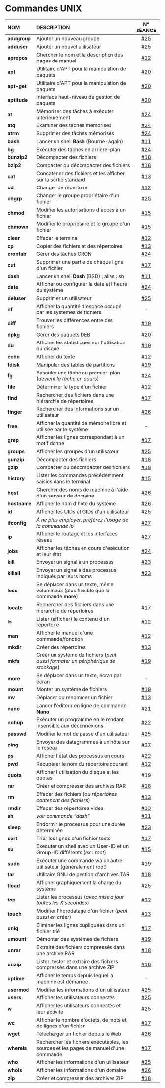 # Commandes UNIX

|NOM|DESCRIPTION|N° SÉANCE|
|:--|:--|:--:|
|**addgroup**|Ajouter un nouveau groupe|[#25](https://www.youtube.com/watch?v=I78LksopViE)|
|**adduser**|Ajouter un nouvel utilisateur|[#25](https://www.youtube.com/watch?v=I78LksopViE)|
|**apropos**|Chercher le nom et la description des pages de manuel|[#12](https://www.youtube.com/watch?v=9xpItgaWVso)|
|**apt**|Utilitaire d'APT pour la manipulation de paquets|[#20](https://www.youtube.com/watch?v=WHCb06mDPXI)|
|**apt-get**|Utilitaire d'APT pour la manipulation de paquets|[#20](https://www.youtube.com/watch?v=WHCb06mDPXI)|
|**aptitude**|Interface haut-niveau de gestion de paquets|[#20](https://www.youtube.com/watch?v=WHCb06mDPXI)|
|**at**|Mémoriser des tâches à exécuter ultérieurement|[#24](https://www.youtube.com/watch?v=kdGaurPWL10)|
|**atq**|Examiner des tâches mémorisés|[#24](https://www.youtube.com/watch?v=kdGaurPWL10)|
|**atrm**|Supprimer des tâches mémorisés|[#24](https://www.youtube.com/watch?v=kdGaurPWL10)|
|**bash**|Lancer un shell **Bash** (Bourne-Again)|[#11](https://www.youtube.com/watch?v=DQeBbPsGoHY)|
|**bg**|Exécuter des tâches en arrière-plan|[#24](https://www.youtube.com/watch?v=kdGaurPWL10)|
|**bunzip2**|Décompacter des fichiers|[#18](https://www.youtube.com/watch?v=0VyUecw1CQA)|
|**bzip2**|Compacter ou décompacter des fichiers|[#18](https://www.youtube.com/watch?v=0VyUecw1CQA)|
|**cat**|Concaténer des fichiers et les afficher sur la sortie standard|[#13](https://www.youtube.com/watch?v=iIIE3s0FuiQ)|
|**cd**|Changer de répertoire|[#12](https://www.youtube.com/watch?v=9xpItgaWVso)|
|**chgrp**|Changer le groupe propriétaire d'un fichier|[#25](https://www.youtube.com/watch?v=I78LksopViE)|
|**chmod**|Modifier les autorisations d'accès à un fichier|[#15](https://www.youtube.com/watch?v=AvdVbh3j-50)|
|**chmown**|Modifier le propriétaire et le groupe d'un fichier|[#15](https://www.youtube.com/watch?v=AvdVbh3j-50)|
|**clear**|Effacer le terminal|[#12](https://www.youtube.com/watch?v=9xpItgaWVso)|
|**cp**|Copier des fichiers et des répertoires|[#13](https://www.youtube.com/watch?v=iIIE3s0FuiQ)|
|**crontab**|Gérer des tâches CRON|[#24](https://www.youtube.com/watch?v=kdGaurPWL10)|
|**cut**|Supprimer une partie de chaque ligne d'un fichier|[#17](https://www.youtube.com/watch?v=Kl242W57-PU)|
|**dash**|Lancer un shell **Dash** (BSD) ; alias : sh|[#11](https://www.youtube.com/watch?v=DQeBbPsGoHY)|
|**date**|Afficher ou configurer la date et l'heure du système|[#24](https://www.youtube.com/watch?v=kdGaurPWL10)|
|**deluser**|Supprimer un utilisateur|[#25](https://www.youtube.com/watch?v=I78LksopViE)|
|**df**|Afficher la quantité d'espace occupé par les systèmes de fichiers|-|
|**diff**|Trouver les différences entre des fichiers|[#19](https://www.youtube.com/watch?v=UDmLDYMwn7c)|
|**dpkg**|Gérer des paquets DEB|[#20](https://www.youtube.com/watch?v=WHCb06mDPXI)|
|**du**|Afficher les statistiques sur l'utilisation du disque|[#19](https://www.youtube.com/watch?v=UDmLDYMwn7c)|
|**echo**|Afficher du texte|[#12](https://www.youtube.com/watch?v=9xpItgaWVso)|
|**fdisk**|Manipuler des tables de partitions|[#19](https://www.youtube.com/watch?v=UDmLDYMwn7c)|
|**fg**|Basculer une tâche au premier-plan (_devient la tâche en cours_)|[#24](https://www.youtube.com/watch?v=kdGaurPWL10)|
|**file**|Déterminer le type d'un fichier|[#12](https://www.youtube.com/watch?v=9xpItgaWVso)|
|**find**|Rechercher des fichiers dans une hiérarchie de répertoires|[#17](https://www.youtube.com/watch?v=Kl242W57-PU)|
|**finger**|Rechercher des informations sur un utilisateur|[#26](https://www.youtube.com/watch?v=W25iWpDLt6Q)|
|**free**|Afficher la quantité de mémoire libre et utilisée par le système|-|
|**grep**|Afficher les lignes correspondant à un motif donné|[#17](https://www.youtube.com/watch?v=Kl242W57-PU)|
|**groups**|Afficher les groupes d'un utilisateur|[#25](https://www.youtube.com/watch?v=I78LksopViE)|
|**gunzip**|Décompacter des fichiers|[#18](https://www.youtube.com/watch?v=0VyUecw1CQA)|
|**gzip**|Compacter ou décompacter des fichiers|[#18](https://www.youtube.com/watch?v=0VyUecw1CQA)|
|**history**|Lister les commandes précédemment saisies dans le terminal|[#15](https://www.youtube.com/watch?v=AvdVbh3j-50)|
|**host**|Chercher des noms de machine à l'aide d'un serveur de domaine|[#26](https://www.youtube.com/watch?v=W25iWpDLt6Q)|
|**hostname**|Afficher le nom d'hôte du système|[#26](https://www.youtube.com/watch?v=W25iWpDLt6Q)|
|**id**|Afficher les UIDs et GIDs d'un utilisateur|[#25](https://www.youtube.com/watch?v=I78LksopViE)|
|**ifconfig**|_À ne plus employer, préférez l'usage de la commande ip_|[#27](https://www.youtube.com/watch?v=KGPNP9WggK0)|
|**ip**|Afficher le routage et les interfaces réseau|[#27](https://www.youtube.com/watch?v=KGPNP9WggK0)|
|**jobs**|Afficher les tâches en cours d'exécution et leur état|[#24](https://www.youtube.com/watch?v=kdGaurPWL10)|
|**kill**|Envoyer un signal à un processus|[#23](https://www.youtube.com/watch?v=hJ0f1Pd-v2Y)|
|**killall**|Envoyer un signal à des processus indiqués par leurs noms|[#23](https://www.youtube.com/watch?v=hJ0f1Pd-v2Y)|
|**less**|Se déplacer dans un texte, même volumineux (plus flexible que la commande **more**)|-|
|**locate**|Rechercher des fichiers dans une hiérarchie de répertoires|[#17](https://www.youtube.com/watch?v=Kl242W57-PU)|
|**ls**|Lister (afficher) le contenu d'un répertoire|[#12](https://www.youtube.com/watch?v=9xpItgaWVso)|
|**man**|Afficher le manuel d'une commande/fonction|[#12](https://www.youtube.com/watch?v=9xpItgaWVso)|
|**mkdir**|Créer des répertoires|[#13](https://www.youtube.com/watch?v=iIIE3s0FuiQ)|
|**mkfs**|Créér un système de fichiers (_peut aussi formater un périphérique de stockage_)|[#19](https://www.youtube.com/watch?v=UDmLDYMwn7c)|
|**more**|Se déplacer dans un texte, écran par écran|-|
|**mount**|Monter un système de fichiers|[#19](https://www.youtube.com/watch?v=UDmLDYMwn7c)|
|**mv**|Déplacer ou renommer un fichier|[#13](https://www.youtube.com/watch?v=iIIE3s0FuiQ)|
|**nano**|Lancer l'éditeur en ligne de commande **Nano**|[#21](https://www.youtube.com/watch?v=5IPkSVEYnXw)|
|**nohup**|Exécuter un programme en le rendant insensible aux déconnexions|[#22](https://www.youtube.com/watch?v=noGCntpmYpk)|
|**passwd**|Modifier le mot de passe d'un utilisateur|[#25](https://www.youtube.com/watch?v=I78LksopViE)|
|**ping**|Envoyer des datagrammes à un hôte sur le réseau|[#27](https://www.youtube.com/watch?v=KGPNP9WggK0)|
|**ps**|Afficher l'état des processus en cours|[#22](https://www.youtube.com/watch?v=noGCntpmYpk)|
|**pwd**|Récupérer le nom du répertoire courant|[#12](https://www.youtube.com/watch?v=9xpItgaWVso)|
|**quota**|Afficher l'utilisation du disque et les quotas|[#19](https://www.youtube.com/watch?v=UDmLDYMwn7c)|
|**rar**|Créer et compresser des archives RAR|[#18](https://www.youtube.com/watch?v=0VyUecw1CQA)|
|**rm**|Effacer des fichiers (_ou répertoires contenant des fichiers_)|[#13](https://www.youtube.com/watch?v=iIIE3s0FuiQ)|
|**rmdir**|Effacer des répertoires vides|[#13](https://www.youtube.com/watch?v=iIIE3s0FuiQ)|
|**sh**|_voir commande “dash”_|[#11](https://www.youtube.com/watch?v=DQeBbPsGoHY)|
|**sleep**|Endormir le processus pour une durée déterminée|[#23](https://www.youtube.com/watch?v=hJ0f1Pd-v2Y)|
|**sort**|Trier les lignes d'un fichier texte|[#17](https://www.youtube.com/watch?v=Kl242W57-PU)|
|**su**|Executer un shell avec un User-ID et un Group-ID différents (_ex : root_)|[#15](https://www.youtube.com/watch?v=AvdVbh3j-50)|
|**sudo**|Exécuter une commande via un autre utilisateur (généralement root)|[#19](https://www.youtube.com/watch?v=UDmLDYMwn7c)|
|**tar**|Utilitaire GNU de gestion d'archives TAR|[#18](https://www.youtube.com/watch?v=0VyUecw1CQA)|
|**tload**|Afficher graphiquement la charge du système|[#25](https://www.youtube.com/watch?v=I78LksopViE)|
|**top**|Lister les processus (_avec mise à jour toutes les X secondes_)|[#22](https://www.youtube.com/watch?v=noGCntpmYpk)|
|**touch**|Modifier l'horodatage d'un fichier (_peut aussi en créer_)|[#13](https://www.youtube.com/watch?v=iIIE3s0FuiQ)|
|**uniq**|Éliminer les lignes dupliquées dans un fichier trié|[#17](https://www.youtube.com/watch?v=Kl242W57-PU)|
|**umount**|Démonter des systèmes de fichiers|[#19](https://www.youtube.com/watch?v=UDmLDYMwn7c)|
|**unrar**|Extraire des fichiers compressés dans une archive RAR|[#18](https://www.youtube.com/watch?v=0VyUecw1CQA)|
|**unzip**|Lister, tester et extraire des fichiers compressés dans une archive ZIP|[#18](https://www.youtube.com/watch?v=0VyUecw1CQA)|
|**uptime**|Afficher le temps depuis lequel la machine est démarrée|-|
|**usermod**|Modifier les informations d'un utilisateur|[#25](https://www.youtube.com/watch?v=I78LksopViE)|
|**users**|Afficher les utilisateurs connectés|[#25](https://www.youtube.com/watch?v=I78LksopViE)|
|**w**|Afficher les utilisateurs connectés et leur activité|[#25](https://www.youtube.com/watch?v=I78LksopViE)|
|**wc**|Afficher le nombre d'octets, de mots et de lignes d'un fichier|[#17](https://www.youtube.com/watch?v=Kl242W57-PU)|
|**wget**|Télécharger un fichier depuis le Web|[#26](https://www.youtube.com/watch?v=W25iWpDLt6Q)|
|**whereis**|Rechercher les fichiers exécutables, les sources et les pages de manuel d'une commande|[#17](https://www.youtube.com/watch?v=Kl242W57-PU)|
|**who**|Afficher les informations d'un utilisateur|[#25](https://www.youtube.com/watch?v=I78LksopViE)|
|**whois**|Afficher les informations d'un domaine|[#26](https://www.youtube.com/watch?v=W25iWpDLt6Q)|
|**zip**|Créer et compresser des archives ZIP|[#18](https://www.youtube.com/watch?v=0VyUecw1CQA)|
